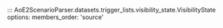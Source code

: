 ::: AoE2ScenarioParser.datasets.trigger_lists.visibility_state.VisibilityState
    options:
      members_order: 'source'